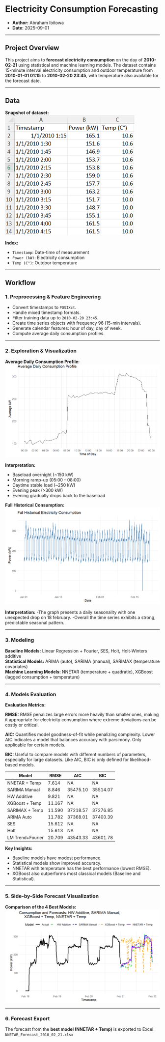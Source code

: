 # Electricity Consumption Forecasting

- **Author:** Abraham Ibitowa
- **Date:** 2025-09-01

---

## Project Overview

This project aims to **forecast electricity consumption** on the day of **2010-02-21** using statistical and machine learning models. The dataset contains 15-minute interval electricity consumption and outdoor temperature from **2010-01-01 01:15** to **2010-02-20 23:45**, with temperature also available for the forecast date.


---

## Data

**Snapshot of dataset:**  
![Elec_Train_Dataset](./images/Elec_Train_Dataset.png)  

**Index:**
- `Timestamp`: Date-time of measurement
- `Power (kW)`: Electricity consumption
- `Temp (C°)`: Outdoor temperature

---

## Workflow

### 1. Preprocessing & Feature Engineering
- Convert timestamps to `POSIXct`.
- Handle mixed timestamp formats.
- Filter training data up to `2010-02-20 23:45`.
- Create time series objects with frequency 96 (15-min intervals).
- Generate calendar features: hour of day, day of week.
- Compute average daily consumption profiles.

---

### 2. Exploration & Visualization

**Average Daily Consumption Profile:**  
![Average Daily Profile](./images/avg_daily_profile.png)  

**Interpretation:**
- Baseload overnight (~150 kW)
- Morning ramp-up (05:00 - 08:00)
- Daytime stable load (~250 kW)
- Evening peak (>300 kW)
- Evening gradually drops back to the baseload

**Full Historical Consumption:**  
![Full Historical](./images/full_history.png)  

**Interpretation:**
-The graph presents a daily seasonality with one unexpected drop on 18 february.
-Overall the time series exhibits a strong, predictable seasonal pattern.

---

### 3. Modeling

**Baseline Models:** Linear Regression + Fourier, SES, Holt, Holt-Winters additive  
**Statistical Models:** ARIMA (auto), SARIMA (manual), SARIMAX (temperature covariates)  
**Machine Learning Models:** NNETAR (temperature + quadratic), XGBoost (lagged consumption + temperature)  

---

### 4. Models Evaluation

**Evaluation Metrics:**

**RMSE:**
RMSE penalizes large errors more heavily than smaller ones, making it appropriate for electricity consumption where extreme deviations can be costly or critical.

**AIC:**
Quantifies model goodness-of-fit while penalizing complexity. Lower AIC indicates a model that balances accuracy with parsimony. Only applicable for certain models.

**BIC:**
Useful to compare models with different numbers of parameters, especially for large datasets. Like AIC, BIC is only defined for likelihood-based models.


| Model            | RMSE   | AIC      | BIC      |
| ---------------- | ------ | -------- | -------- |
| NNETAR + Temp    | 7.614  | NA       | NA       |
| SARIMA Manual    | 8.846  | 35475.10 | 35514.07 |
| HW Additive      | 9.821  | NA       | NA       |
| XGBoost + Temp   | 11.167 | NA       | NA       |
| SARIMAX + Temp   | 11.590 | 37218.57 | 37276.85 |
| ARIMA Auto       | 11.782 | 37368.01 | 37400.39 |
| SES              | 15.612 | NA       | NA       |
| Holt             | 15.613 | NA       | NA       |
| LM Trend+Fourier | 20.709 | 43543.33 | 43601.78 |


**Key Insights:**
- Baseline models have modest performance.
- Statistical models show improved accuracy.
- NNETAR with temperature has the best performance (lowest RMSE).
- XGBoost also outperforms most classical models (Baseline and Statistical).

---

### 5. Side-by-Side Forecast Visualization

**Comparison of the 4 Best Models:**  
![Forecast Comparison](./images/forecast_comparison.png)


---

### 6. Forecast Export

The forecast from the **best model (NNETAR + Temp)** is exported to Excel:   
`NNETAR_Forecast_2010_02_21.xlsx`
